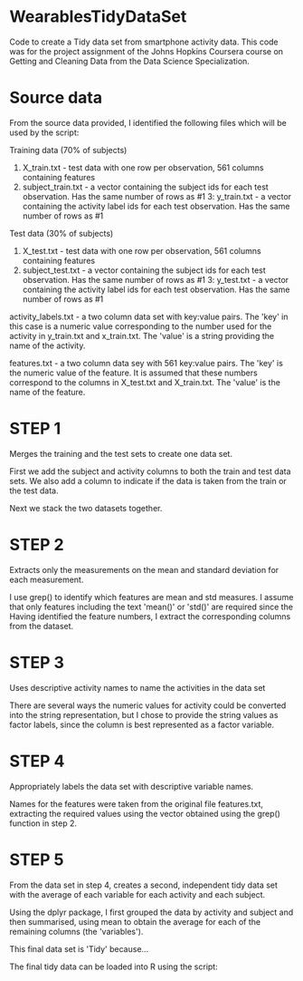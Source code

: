 # WearablesTidyDataSet
Code to create a Tidy data set from smartphone activity data.  This code was for the project assignment of the Johns Hopkins Coursera course on Getting and Cleaning Data from the Data Science Specialization.


# Source data
From the source data provided, I identified the following files which will be used by the script:

Training data (70% of subjects)
1. X_train.txt - test data with one row per observation, 561 columns containing features
2. subject_train.txt - a vector containing the subject ids for each test observation.  Has the same number of rows as #1
3: y_train.txt - a vector containing the activity label ids for each test observation.  Has the same number of rows as #1

Test data (30% of subjects)
1. X_test.txt - test data with one row per observation, 561 columns containing features
2. subject_test.txt - a vector containing the subject ids for each test observation.  Has the same number of rows as #1
3: y_test.txt - a vector containing the activity label ids for each test observation.  Has the same number of rows as #1

activity_labels.txt - a two column data set with key:value pairs.  The 'key' in this case is a numeric value corresponding to the number used for the activity in y_train.txt and x_train.txt.  The 'value' is a string providing the name of the activity.

features.txt - a two column data sey with 561 key:value pairs.  The 'key' is the numeric value of the feature.  It is assumed that these numbers correspond to the columns in X_test.txt and X_train.txt. The 'value' is the name of the feature.


# STEP 1
Merges the training and the test sets to create one data set.


First we add the subject and activity columns to both the train and test data sets.  We also add a column to indicate if the data is taken from the train or the test data.

Next we stack the two datasets together.

# STEP 2
Extracts only the measurements on the mean and standard deviation for each measurement.

I use grep() to identify which features are mean and std measures.  I assume that only features including the text 'mean()' or 'std()' are required since the 
Having identified the feature numbers, I extract the corresponding columns from the dataset.

# STEP 3
Uses descriptive activity names to name the activities in the data set

There are several ways the numeric values for activity could be converted into the string representation, but I chose to provide the string values as factor labels, since the column is best represented as a factor variable.

# STEP 4
Appropriately labels the data set with descriptive variable names.

Names for the features were taken from the original file features.txt, extracting the required values using the vector obtained using the grep() function in step 2.

# STEP 5
From the data set in step 4, creates a second, independent tidy data set with the average of each variable for each activity and each subject.

Using the dplyr package, I first grouped the data by activity and subject and then summarised, using mean to obtain the average for each of the remaining columns (the 'variables').

This final data set is 'Tidy' because...


The final tidy data can be loaded into R using the script:



